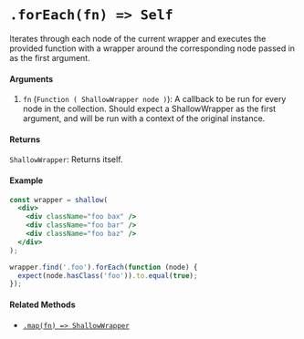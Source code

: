 # `.forEach(fn) => Self`

Iterates through each node of the current wrapper and executes the provided function with a
wrapper around the corresponding node passed in as the first argument.


#### Arguments

1. `fn` (`Function ( ShallowWrapper node )`): A callback to be run for every node in the collection.
Should expect a ShallowWrapper as the first argument, and will be run with a context of the original
instance.



#### Returns

`ShallowWrapper`: Returns itself.



#### Example

```jsx
const wrapper = shallow(
  <div>
    <div className="foo bax" />
    <div className="foo bar" />
    <div className="foo baz" />
  </div>
);

wrapper.find('.foo').forEach(function (node) {
  expect(node.hasClass('foo')).to.equal(true);
});
```


#### Related Methods

- [`.map(fn) => ShallowWrapper`](map.md)
